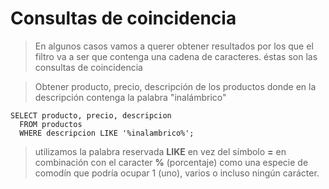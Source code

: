 # Consultas de coincidencia
> En algunos casos vamos a querer obtener resultados por los que el filtro va a ser que contenga una cadena de caracteres.
> éstas son las consultas de coincidencia

> Obtener producto, precio, descripción de los productos donde en la descripción contenga la palabra "inalámbrico"

    SELECT producto, precio, descripcion  
      FROM productos  
      WHERE descripcion LIKE '%inalambrico%';  

> utilizamos la palabra reservada **LIKE** en vez del símbolo **=** en combinación con el caracter **%** (porcentaje) como una especie de comodín que podría ocupar 1 (uno), varios o incluso ningún carácter.

